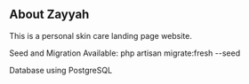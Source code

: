 ## About Zayyah

This is a personal skin care landing page website.

Seed and Migration Available:
php artisan migrate:fresh --seed

Database using PostgreSQL
